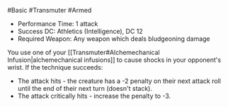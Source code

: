 #Basic #Transmuter #Armed
 
- Performance Time: 1 attack
- Success DC: Athletics (Intelligence), DC 12
- Required Weapon: Any weapon which deals bludgeoning damage
 
You use one of your [[Transmuter#Alchemechanical Infusion|alchemechanical infusions]] to cause shocks in your opponent's wrist. If the technique succeeds:
* The attack hits - the creature has a -2 penalty on their next attack roll until the end of their next turn (doesn't stack).
* The attack critically hits - increase the penalty to -3.